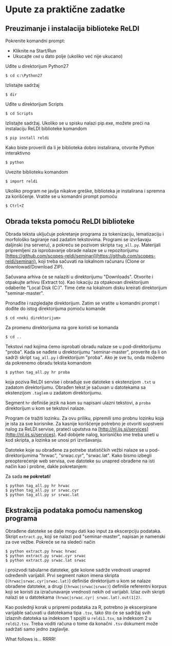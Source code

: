 # Upute za praktične zadatke

## Preuzimanje i instalacija biblioteke ReLDI

Pokrenite komandni prompt:

* Kliknite na Start/Run
* Ukucajte `cmd` u dato polje (ukoliko već nije ukucano)

Uđite u direktorijum Python27  

```  
$ cd c:\Python27
```

Izlistajte sadržaj

```
$ dir
```

Uđite u direktorijum Scripts

```
$ cd Scripts
```

Izlistajte sadržaj. Ukoliko se u spisku nalazi pip.exe, možete preći na instalaciju ReLDI biblioteke komandom  

```
$ pip install reldi
```

Kako biste proverili da li je biblioteka dobro instalirana, otvorite Python interaktivno

```
$ python
```

Uvezite biblioteku komandom

```
$ import reldi
```

Ukoliko program ne javlja nikakve greške, biblioteka je instalirana i spremna za korišćenje. Vratite se u komandni prompt pomoću

```
$ Ctrl+Z
```


## Obrada teksta pomoću ReLDI biblioteke

Obrada teksta uključuje pokretanje programa za tokenizaciju, lematizaciju i morfološko tagiranje nad zadatim tekstovima. Programi se izvršavaju daljinski (na serveru), a pokreću se pozivom skripta `tag_all.py`. Materijali pripremljeni za isprobavanje obrade nalaze se u repozitorijumu [https://github.com/scopes-reldi/seminari](https://github.com/scopes-reldi/seminari), koji treba sačuvati na lokalnom računaru (Clone or downlowad/Download ZIP). 

Sačuvana arhiva će se nalaziti u direktorijumu "Downloads". Otvorite i otpakujte arhivu (Extract to).  Kao lokaciju za otpakovan direktorijum odaberite "Local Disk (C:)". Time ćete na lokalnom disku kreirati direktorijum "seminar-master".
 
Pronađite i razgledajte direktorijum. Zatim se vratite u komandni prompt i dođite do istog direktorijuma pomoću komande  

```
$ cd <neki direktorijum>
```

Za promenu direktorijuma na gore koristi se komanda

```
$ cd ..
```

Tekstovi nad kojima ćemo isprobati obradu nalaze se u pod-direktorijumu "proba". Kada se nađete u direktorijumu "seminar-master", proverite da li on sadrži skript `tag_all.py` i direktorijum "proba". Ako je sve tu, onda možemo da pokrenemo obradu teksta komandom 

```
$ python tag_all.py hr proba
```

koja poziva ReLDI servise i obrađuje sve datoteke s ekstenzijom ```.txt``` u zadatom direktorijumu. Obrađen tekst je sačuvan u datotekama sa ekstenzijom ```.taglem``` u zadatom direktorijumu.

Segment ```hr``` definiše jezik na kom su napisani ulazni tekstovi, a ```proba``` direktorijum u kom se tekstovi nalaze.  

Program će tražiti lozinku. Za ovu priliku, pipremili smo probnu lozinku koja je ista za sve korisnike. Za kasnije korišćenje potrebno je otvoriti sopstveni nalog za ReLDI servise, prateći uputstva na [http://nl.ijs.si/services](http://nl.ijs.si/services). Kad dobijete nalog, korisničko ime treba uneti u kod skripta, a lozinka se unosi pri izvršavanju.  

Datoteke koje su obrađene za potrebe statističkih vežbi nalaze se u pod-direktorijumima "hrwac", "srwac.cyr", "srwac.lat". Kako bismo izbegli preopterećenje web servisa, ove datoteke su unapred obrađene na isti način kao i probne, dakle pokretanjem:

Za sada **ne pokretati**!  
```
$ python tag_all.py hr hrwac
$ python tag_all.py sr srwac.cyr
$ python tag_all.py sr srwac.lat
```

## Ekstrakcija podataka pomoću namenskog programa

Obrađene datoteke se dalje mogu dati kao input za ekscerpciju podataka. Skript ```extract.py```, koji se nalazi pod "seminar-master", napisan je namenski za ove vežbe. Pokreće se na sledeći način
 
```
$ python extract.py hrwac hrwac
$ python extract.py srwac.cyr srwac
$ python extract.py srwac.lat srwac
```

i proizvodi tabularne datoteke, gde kolone sadrže vrednosti unapred određenih varijabli. Prvi segment nakon imena skripta (```(hrwac|srwac.cyr|srwac.lat)```) definiše direktorijum u kom se nalaze obrađene datoteke, a drugi (```(hrwac|srwac|srwac)```) definiše referentni korpus koji se koristi za izračunavanje vrednosti nekih od varijabli. Izlaz ovih skripti nalazi se u datotekama  ```(hrwac|srwac.cyr| srwac.lat).out(1|2)```. 

Kao poslednji korak u pripremi podataka za R, potrebno je ekscerpirane varijable sačuvati u datotekama tipa  ```.tsv```, tako što će se sadržaj svih izlaznih datoteka sa indeksom 1 spojiti u ```reldi1.tsv```, sa indeksom 2 u ```reldi2.tsv```. Treba voditi računa o tome da konačni ```.tsv``` dokument može sadržati samo jedno zaglavlje. 

What follows is... RRRR!
